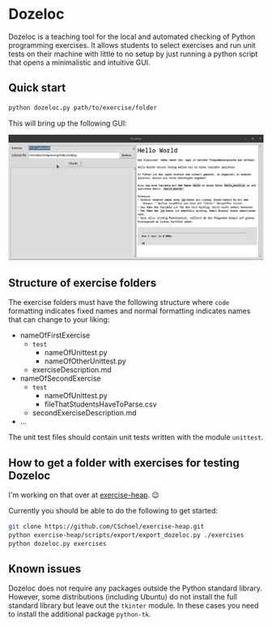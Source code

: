 # Dozeloc

Dozeloc is a teaching tool for the local and automated checking of Python programming exercises.
It allows students to select exercises and run unit tests on their machine with little to no setup by just running a python script that opens a minimalistic and intuitive GUI.

## Quick start

```bash
python dozeloc.py path/to/exercise/folder
```

This will bring up the following GUI:

![window with exercise selection and test result on the left and exercise text on the right](dozeloc.gif)

## Structure of exercise folders

The exercise folders must have the following structure where `code` formatting indicates fixed names and normal formatting indicates names that can change to your liking:

* nameOfFirstExercise
  * `test`
    * nameOfUnittest.py
    * nameOfOtherUnittest.py
  * exerciseDescription.md
* nameOfSecondExercise
  * `test`
    * nameOfUnittest.py
    * fileThatStudentsHaveToParse.csv
  * secondExerciseDescription.md
* ...

The unit test files should contain unit tests written with the module `unittest`.

## How to get a folder with exercises for testing Dozeloc

I'm working on that over at [exercise-heap](https://github.com/CSchoel/exercise-heap). :wink:

Currently you should be able to do the following to get started:

```bash
git clone https://github.com/CSchoel/exercise-heap.git
python exercise-heap/scripts/export/export_dozeloc.py ./exercises
python dozeloc.py exercises
```

## Known issues

Dozeloc does not require any packages outside the Python standard library.
However, some distributions (including Ubuntu) do not install the full standard library but leave out the `tkinter` module.
In these cases you need to install the additional package `python-tk`.
